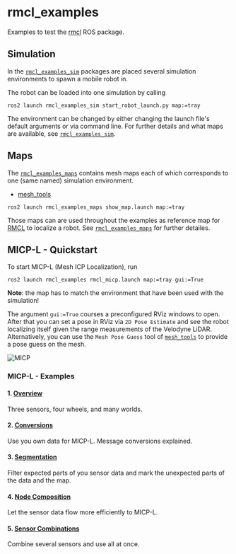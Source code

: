 # rmcl_examples

Examples to test the [rmcl](https://github.com/uos/rmcl) ROS package.

## Simulation

In the [`rmcl_examples_sim`](/rmcl_examples_sim/) packages are placed several simulation environments to spawn a mobile robot in.



The robot can be loaded into one simulation by calling

```console
ros2 launch rmcl_examples_sim start_robot_launch.py map:=tray
```

The environment can be changed by either changing the launch file's default arguments or via command line. For further details and what maps are available, see [`rmcl_examples_sim`](/rmcl_examples_sim/).

## Maps

The [`rmcl_examples_maps`](/rmcl_examples_maps/) contains mesh maps each of which corresponds to one (same named) simulation environment.

- [mesh_tools](https://github.com/naturerobots/mesh_tools)

```console
ros2 launch rmcl_examples_maps show_map.launch map:=tray
```

Those maps can are used throughout the examples as reference map for [RMCL](https://github.com/uos/rmcl) to localize a robot. See [`rmcl_examples_maps`](/rmcl_examples_maps/) for further detailes.

## MICP-L - Quickstart

To start MICP-L (Mesh ICP Localization), run

```console
ros2 launch rmcl_examples rmcl_micp.launch map:=tray gui:=True
```

**Note**: the map has to match the environment that have been used with the simulation!

The argument `gui:=True` courses a preconfigured RViz windows to open.
After that you can set a pose in RViz via `2D Pose Estimate` and see the robot localizing itself given the range measurements of the Velodyne LiDAR. Alternatively, you can use the `Mesh Pose Guess` tool of [`mesh_tools`](https://github.com/naturerobots/mesh_tools) to provide a pose guess on the mesh.

![MICP](.resources/vid/rmcl_micp_1280.gif)


### MICP-L - Examples

#### 1. [Overview](/rmcl_examples_micpl/)

Three sensors, four wheels, and many worlds.

#### 2. [Conversions](/rmcl_examples_conversions/)

Use you own data for MICP-L. Message conversions explained.

#### 3. [Segmentation](/rmcl_examples_micpl_segmentation/)

Filter expected parts of you sensor data and mark the unexpected parts of the data and the map.

#### 4. [Node Composition](/rmcl_examples_micpl_composition/)

Let the sensor data flow more efficiently to MICP-L.

#### 5. [Sensor Combinations](/rmcl_examples_micpl_combinations/)

Combine several sensors and use all at once.